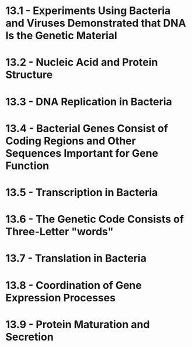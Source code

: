 # 13.1 - Experiments Using Bacteria and Viruses Demonstrated that DNA Is the Genetic Material
# 13.2 - Nucleic Acid and Protein Structure
# 13.3 - DNA Replication in Bacteria
# 13.4 - Bacterial Genes Consist of Coding Regions and Other Sequences Important for Gene Function
# 13.5 - Transcription in Bacteria
# 13.6 - The Genetic Code Consists of Three-Letter "words"
# 13.7 - Translation in Bacteria
# 13.8 - Coordination of Gene Expression Processes
# 13.9 - Protein Maturation and Secretion
